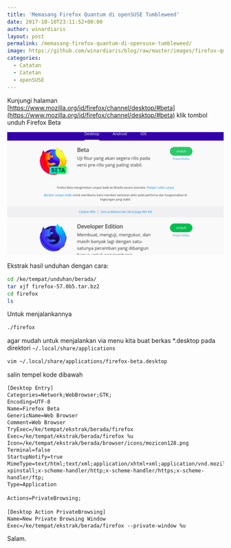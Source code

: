 ```yaml
---
title: 'Memasang Firefox Quantum di openSUSE Tumbleweed'
date: 2017-10-10T23:11:52+00:00
author: winardiaris
layout: post
permalink: /memasang-firefox-quantum-di-opensuse-tumbleweed/
image: https://github.com/winardiaris/blog/raw/master/images/firefox-quantum-web.png
categories:
  - Catatan
  - Catetan
  - openSUSE
---
```


Kunjungi halaman [https://www.mozilla.org/id/firefox/channel/desktop/#beta](https://www.mozilla.org/id/firefox/channel/desktop/#beta) klik tombol unduh Firefox Beta

![Unduh](https://github.com/winardiaris/blog/raw/master/images/firefox-beta-download.png "Unduh")

Ekstrak hasil unduhan dengan cara:
```bash
cd /ke/tempat/unduhan/berada/
tar xjf firefox-57.0b5.tar.bz2
cd firefox 
ls
```

Untuk menjalankannya
```bash
./firefox
```


agar mudah untuk menjalankan via menu kita buat berkas *.desktop pada direktori `~/.local/share/applications` 

```bash
vim ~/.local/share/applications/firefox-beta.desktop

```
salin tempel kode dibawah
```
[Desktop Entry]
Categories=Network;WebBrowser;GTK;
Encoding=UTF-8
Name=Firefox Beta
GenericName=Web Browser
Comment=Web Browser
TryExec=/ke/tempat/ekstrak/berada/firefox
Exec=/ke/tempat/ekstrak/berada/firefox %u
Icon=/ke/tempat/ekstrak/berada/browser/icons/mozicon128.png
Terminal=false
StartupNotify=true
MimeType=text/html;text/xml;application/xhtml+xml;application/vnd.mozilla.xul+xml;text/mml;application/x-xpinstall;x-scheme-handler/http;x-scheme-handler/https;x-scheme-handler/ftp;
Type=Application

Actions=PrivateBrowsing;

[Desktop Action PrivateBrowsing]
Name=New Private Browsing Window
Exec=/ke/tempat/ekstrak/berada/firefox --private-window %u

```



Salam.